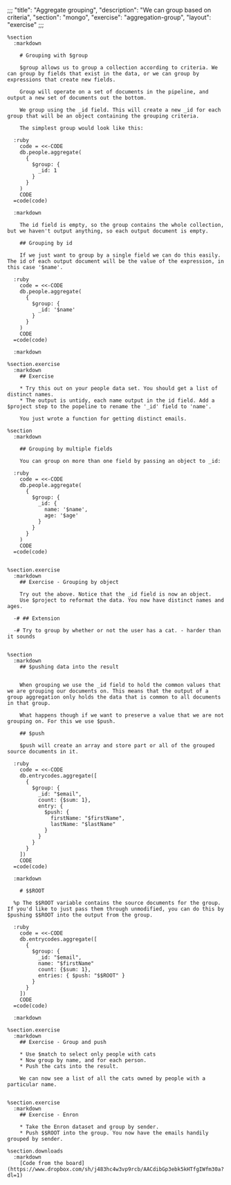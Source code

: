 ;;;
"title": "Aggregate grouping",
"description": "We can group based on criteria",
"section": "mongo",
"exercise": "aggregation-group",
"layout": "exercise"
;;;

    %section
      :markdown

        # Grouping with $group

        $group allows us to group a collection according to criteria. We can group by fields that exist in the data, or we can group by expressions that create new fields.

        Group will operate on a set of documents in the pipeline, and output a new set of documents out the bottom.

        We group using the _id field. This will create a new _id for each group that will be an object containing the grouping criteria.

        The simplest group would look like this:

      :ruby
        code = <<-CODE
        db.people.aggregate(
          {
            $group: {
              _id: 1
            }
          }
        )
        CODE
      =code(code)

      :markdown

        The id field is empty, so the group contains the whole collection, but we haven't output anything, so each output document is empty.

        ## Grouping by id

        If we just want to group by a single field we can do this easily. The id of each output document will be the value of the expression, in this case '$name'.

      :ruby
        code = <<-CODE
        db.people.aggregate(
          {
            $group: {
              _id: '$name'
            }
          }
        )
        CODE
      =code(code)

      :markdown

    %section.exercise
      :markdown
        ## Exercise

        * Try this out on your people data set. You should get a list of distinct names.
        * The output is untidy, each name output in the id field. Add a $project step to the popeline to rename the '_id' field to 'name'.

        You just wrote a function for getting distinct emails.

    %section
      :markdown

        ## Grouping by multiple fields

        You can group on more than one field by passing an object to _id:

      :ruby
        code = <<-CODE
        db.people.aggregate(
          {
            $group: {
              _id: {
                name: '$name',
                age: '$age'
              }
            }
          }
        )
        CODE
      =code(code)


    %section.exercise
      :markdown
        ## Exercise - Grouping by object

        Try out the above. Notice that the _id field is now an object.
        Use $project to reformat the data. You now have distinct names and ages.

      -# ## Extension

      -# Try to group by whether or not the user has a cat. - harder than it sounds


    %section
      :markdown
        ## $pushing data into the result


        When grouping we use the _id field to hold the common values that we are grouping our documents on. This means that the output of a group aggregation only holds the data that is common to all documents in that group.

        What happens though if we want to preserve a value that we are not grouping on. For this we use $push.

        ## $push

        $push will create an array and store part or all of the grouped source documents in it.

      :ruby
        code = <<-CODE
        db.entrycodes.aggregate([
          {
            $group: {
              _id: "$email",
              count: {$sum: 1},
              entry: {
                $push: {
                  firstName: "$firstName",
                  lastName: "$lastName"
                }
              }
            }
          }
        ])
        CODE
      =code(code)

      :markdown

        # $$ROOT

      %p The $$ROOT variable contains the source documents for the group. If you'd like to just pass them through unmodified, you can do this by $pushing $$ROOT into the output from the group.

      :ruby
        code = <<-CODE
        db.entrycodes.aggregate([
          {
            $group: {
              _id: "$email",
              name: "$firstName"
              count: {$sum: 1},
              entries: { $push: "$$ROOT" }
            }
          }
        ])
        CODE
      =code(code)

      :markdown

    %section.exercise
      :markdown
        ## Exercise - Group and push

        * Use $match to select only people with cats
        * Now group by name, and for each person.
        * Push the cats into the result.

        We can now see a list of all the cats owned by people with a particular name.


    %section.exercise
      :markdown
        ## Exercise - Enron

        * Take the Enron dataset and group by sender.
        * Push $$ROOT into the group. You now have the emails handily grouped by sender.

    %section.downloads
      :markdown
        [Code from the board](https://www.dropbox.com/sh/j483hc4w3vp9rcb/AACdibGp3ebk5kHTfgIWfm30a?dl=1)
